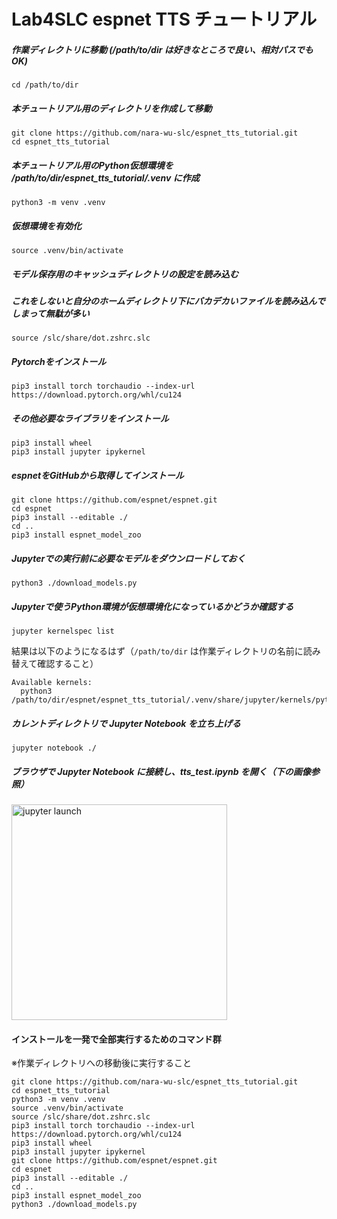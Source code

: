 # Lab4SLC espnet TTS チュートリアル

##### 作業ディレクトリに移動 (/path/to/dir は好きなところで良い、相対パスでもOK)
```
cd /path/to/dir
```
##### 本チュートリアル用のディレクトリを作成して移動
```
git clone https://github.com/nara-wu-slc/espnet_tts_tutorial.git
cd espnet_tts_tutorial
```

##### 本チュートリアル用のPython仮想環境を /path/to/dir/espnet_tts_tutorial/.venv に作成
```
python3 -m venv .venv
```

##### 仮想環境を有効化
```
source .venv/bin/activate
```

##### モデル保存用のキャッシュディレクトリの設定を読み込む
##### これをしないと自分のホームディレクトリ下にバカデカいファイルを読み込んでしまって無駄が多い
```
source /slc/share/dot.zshrc.slc
```


##### Pytorchをインストール
```
pip3 install torch torchaudio --index-url https://download.pytorch.org/whl/cu124
```


##### その他必要なライブラリをインストール
```
pip3 install wheel
pip3 install jupyter ipykernel
```

##### espnetをGitHubから取得してインストール
```
git clone https://github.com/espnet/espnet.git
cd espnet
pip3 install --editable ./
cd ..
pip3 install espnet_model_zoo
```

##### Jupyterでの実行前に必要なモデルをダウンロードしておく
```
python3 ./download_models.py
```

##### Jupyterで使うPython環境が仮想環境化になっているかどうか確認する
```
jupyter kernelspec list
```
結果は以下のようになるはず（`/path/to/dir` は作業ディレクトリの名前に読み替えて確認すること）
```
Available kernels:
  python3    /path/to/dir/espnet/espnet_tts_tutorial/.venv/share/jupyter/kernels/python3
```

##### カレントディレクトリで Jupyter Notebook を立ち上げる
```
jupyter notebook ./
```

##### ブラウザで Jupyter Notebook に接続し、tts_test.ipynb を開く（下の画像参照）
<img width="345" alt="jupyter launch" src="https://github.com/user-attachments/assets/6ea666dd-6480-4dfe-97cf-a2a6481c35ed">


#### インストールを一発で全部実行するためのコマンド群
※作業ディレクトリへの移動後に実行すること
```
git clone https://github.com/nara-wu-slc/espnet_tts_tutorial.git
cd espnet_tts_tutorial
python3 -m venv .venv
source .venv/bin/activate
source /slc/share/dot.zshrc.slc
pip3 install torch torchaudio --index-url https://download.pytorch.org/whl/cu124
pip3 install wheel
pip3 install jupyter ipykernel
git clone https://github.com/espnet/espnet.git
cd espnet
pip3 install --editable ./
cd .. 
pip3 install espnet_model_zoo
python3 ./download_models.py
```
